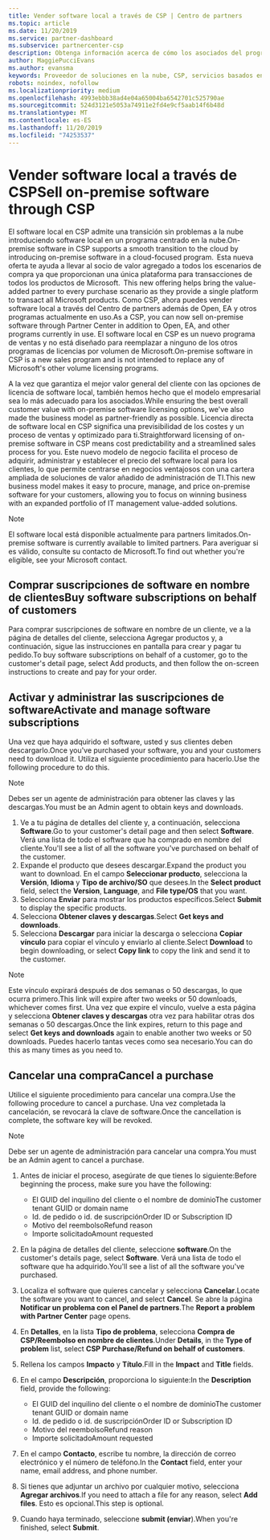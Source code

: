 ```yaml
---
title: Vender software local a través de CSP | Centro de partners
ms.topic: article
ms.date: 11/20/2019
ms.service: partner-dashboard
ms.subservice: partnercenter-csp
description: Obtenga información acerca de cómo los asociados del programa CSP pueden comprar, administrar, vender y cancelar suscripciones de software locales en nombre de los clientes del centro de Partners.
author: MaggiePucciEvans
ms.author: evansma
keywords: Proveedor de soluciones en la nube, CSP, servicios basados en la nube, Azure, Office 365, Dynamics, partner de CSP, vender en CSP, partner directo, partner de CSP indirecto, revendedor de CSP indirecto, CSP directo, CSP indirecto, modelo directo, modelo indirecto, revendedor indirecto, proveedor indirecto, proveedor, distribuidor, programa proveedor de soluciones en la nube
robots: noindex, nofollow
ms.localizationpriority: medium
ms.openlocfilehash: 4993ebbb38ad4e04a65004ba6542701c525790ae
ms.sourcegitcommit: 524d3121e5053a74911e2fd4e9cf5aab14f6b48d
ms.translationtype: MT
ms.contentlocale: es-ES
ms.lasthandoff: 11/20/2019
ms.locfileid: "74253537"
---
```

# <a name="sell-on-premise-software-through-csp"></a><span data-ttu-id="76a96-104">Vender software local a través de CSP</span><span class="sxs-lookup"><span data-stu-id="76a96-104">Sell on-premise software through CSP</span></span>

<span data-ttu-id="76a96-105">El software local en CSP admite una transición sin problemas a la nube introduciendo software local en un programa centrado en la nube.</span><span class="sxs-lookup"><span data-stu-id="76a96-105">On-premise software in CSP supports a smooth transition to the cloud by introducing on-premise software in a cloud-focused program.</span></span><span data-ttu-id="76a96-106">  Esta nueva oferta te ayuda a llevar al socio de valor agregado a todos los escenarios de compra ya que proporcionan una única plataforma para transacciones de todos los productos de Microsoft.</span><span class="sxs-lookup"><span data-stu-id="76a96-106">  This new offering helps bring the value-added partner to every purchase scenario as they provide a single platform to transact all Microsoft products.</span></span> <span data-ttu-id="76a96-107">Como CSP, ahora puedes vender software local a través del Centro de partners además de Open, EA y otros programas actualmente en uso.</span><span class="sxs-lookup"><span data-stu-id="76a96-107">As a CSP, you can now sell on-premise software through Partner Center in addition to Open, EA, and other programs currently in use.</span></span> <span data-ttu-id="76a96-108">El software local en CSP es un nuevo programa de ventas y no está diseñado para reemplazar a ninguno de los otros programas de licencias por volumen de Microsoft.</span><span class="sxs-lookup"><span data-stu-id="76a96-108">On-premise software in CSP is a new sales program and is not intended to replace any of Microsoft's other volume licensing programs.</span></span> 
 
<span data-ttu-id="76a96-109">A la vez que garantiza el mejor valor general del cliente con las opciones de licencia de software local, también hemos hecho que el modelo empresarial sea lo más adecuado para los asociados.</span><span class="sxs-lookup"><span data-stu-id="76a96-109">While ensuring the best overall customer value with on-premise software licensing options, we've also made the business model as partner-friendly as possible.</span></span> <span data-ttu-id="76a96-110">Licencia directa de software local en CSP significa una previsibilidad de los costes y un proceso de ventas y optimizado para ti.</span><span class="sxs-lookup"><span data-stu-id="76a96-110">Straightforward licensing of on-premise software in CSP means cost predictability and a streamlined sales process for you.</span></span> <span data-ttu-id="76a96-111">Este nuevo modelo de negocio facilita el proceso de adquirir, administrar y establecer el precio del software local para los clientes, lo que permite centrarse en negocios ventajosos con una cartera ampliada de soluciones de valor añadido de administración de TI.</span><span class="sxs-lookup"><span data-stu-id="76a96-111">This new business model makes it easy to procure, manage, and price on-premise software for your customers, allowing you to focus on winning business with an expanded portfolio of IT management value-added solutions.</span></span> 

>[!NOTE]
><span data-ttu-id="76a96-112">El software local está disponible actualmente para partners limitados.</span><span class="sxs-lookup"><span data-stu-id="76a96-112">On-premise software is currently available to limited partners.</span></span> <span data-ttu-id="76a96-113">Para averiguar si es válido, consulte su contacto de Microsoft.</span><span class="sxs-lookup"><span data-stu-id="76a96-113">To find out whether you're eligible, see your Microsoft contact.</span></span> 


## <a name="buy-software-subscriptions-on-behalf-of-customers"></a><span data-ttu-id="76a96-114">Comprar suscripciones de software en nombre de clientes</span><span class="sxs-lookup"><span data-stu-id="76a96-114">Buy software subscriptions on behalf of customers</span></span>

<span data-ttu-id="76a96-115">Para comprar suscripciones de software en nombre de un cliente, ve a la página de detalles del cliente, selecciona Agregar productos y, a continuación, sigue las instrucciones en pantalla para crear y pagar tu pedido.</span><span class="sxs-lookup"><span data-stu-id="76a96-115">To buy software subscriptions on behalf of a customer, go to the customer's detail page, select Add products, and then follow the on-screen instructions to create and pay for your order.</span></span>

## <a name="activate-and-manage-software-subscriptions"></a><span data-ttu-id="76a96-116">Activar y administrar las suscripciones de software</span><span class="sxs-lookup"><span data-stu-id="76a96-116">Activate and manage software subscriptions</span></span>

<span data-ttu-id="76a96-117">Una vez que haya adquirido el software, usted y sus clientes deben descargarlo.</span><span class="sxs-lookup"><span data-stu-id="76a96-117">Once you've purchased your software, you and your customers need to download it.</span></span> <span data-ttu-id="76a96-118">Utiliza el siguiente procedimiento para hacerlo.</span><span class="sxs-lookup"><span data-stu-id="76a96-118">Use the following procedure to do this.</span></span> 

>[!NOTE]
><span data-ttu-id="76a96-119">Debes ser un agente de administración para obtener las claves y las descargas.</span><span class="sxs-lookup"><span data-stu-id="76a96-119">You must be an Admin agent to obtain keys and downloads.</span></span> 

1. <span data-ttu-id="76a96-120">Ve a tu página de detalles del cliente y, a continuación, selecciona **Software**.</span><span class="sxs-lookup"><span data-stu-id="76a96-120">Go to your customer's detail page and then select **Software**.</span></span> <span data-ttu-id="76a96-121">Verá una lista de todo el software que ha comprado en nombre del cliente.</span><span class="sxs-lookup"><span data-stu-id="76a96-121">You'll see a list of all the software you've purchased on behalf of the customer.</span></span> 
2.  <span data-ttu-id="76a96-122">Expande el producto que desees descargar.</span><span class="sxs-lookup"><span data-stu-id="76a96-122">Expand the product you want to download.</span></span> <span data-ttu-id="76a96-123">En el campo **Seleccionar producto**, selecciona la **Versión**, **Idioma** y **Tipo de archivo/SO** que desees.</span><span class="sxs-lookup"><span data-stu-id="76a96-123">In the **Select product** field, select the **Version**, **Language**, and **File type/OS** that you want.</span></span> 
3.  <span data-ttu-id="76a96-124">Selecciona **Enviar** para mostrar los productos específicos.</span><span class="sxs-lookup"><span data-stu-id="76a96-124">Select **Submit** to display the specific products.</span></span> 
4.  <span data-ttu-id="76a96-125">Selecciona **Obtener claves y descargas**.</span><span class="sxs-lookup"><span data-stu-id="76a96-125">Select **Get keys and downloads**.</span></span> 
5.  <span data-ttu-id="76a96-126">Selecciona **Descargar** para iniciar la descarga o selecciona **Copiar vínculo** para copiar el vínculo y enviarlo al cliente.</span><span class="sxs-lookup"><span data-stu-id="76a96-126">Select **Download** to begin downloading, or select **Copy link** to copy the link and send it to the customer.</span></span> 

>[!NOTE]
><span data-ttu-id="76a96-127">Este vínculo expirará después de dos semanas o 50 descargas, lo que ocurra primero.</span><span class="sxs-lookup"><span data-stu-id="76a96-127">This link will expire after two weeks or 50 downloads, whichever comes first.</span></span> <span data-ttu-id="76a96-128">Una vez que expire el vínculo, vuelve a esta página y selecciona **Obtener claves y descargas** otra vez para habilitar otras dos semanas o 50 descargas.</span><span class="sxs-lookup"><span data-stu-id="76a96-128">Once the link expires, return to this page and select **Get keys and downloads** again to enable another two weeks or 50 downloads.</span></span> <span data-ttu-id="76a96-129">Puedes hacerlo tantas veces como sea necesario.</span><span class="sxs-lookup"><span data-stu-id="76a96-129">You can do this as many times as you need to.</span></span> 


## <a name="cancel-a-purchase"></a><span data-ttu-id="76a96-130">Cancelar una compra</span><span class="sxs-lookup"><span data-stu-id="76a96-130">Cancel a purchase</span></span>
<span data-ttu-id="76a96-131">Utilice el siguiente procedimiento para cancelar una compra.</span><span class="sxs-lookup"><span data-stu-id="76a96-131">Use the following procedure to cancel a purchase.</span></span> <span data-ttu-id="76a96-132">Una vez completada la cancelación, se revocará la clave de software.</span><span class="sxs-lookup"><span data-stu-id="76a96-132">Once the cancellation is complete, the software key will be revoked.</span></span> 

>[!NOTE]
><span data-ttu-id="76a96-133">Debe ser un agente de administración para cancelar una compra.</span><span class="sxs-lookup"><span data-stu-id="76a96-133">You must be an Admin agent to cancel a purchase.</span></span> 

1.  <span data-ttu-id="76a96-134">Antes de iniciar el proceso, asegúrate de que tienes lo siguiente:</span><span class="sxs-lookup"><span data-stu-id="76a96-134">Before beginning the process, make sure you have the following:</span></span> 
    -   <span data-ttu-id="76a96-135">El GUID del inquilino del cliente o el nombre de dominio</span><span class="sxs-lookup"><span data-stu-id="76a96-135">The customer tenant GUID or domain name</span></span>
    -   <span data-ttu-id="76a96-136">Id. de pedido o id. de suscripción</span><span class="sxs-lookup"><span data-stu-id="76a96-136">Order ID or Subscription ID</span></span>
    -   <span data-ttu-id="76a96-137">Motivo del reembolso</span><span class="sxs-lookup"><span data-stu-id="76a96-137">Refund reason</span></span>
    -   <span data-ttu-id="76a96-138">Importe solicitado</span><span class="sxs-lookup"><span data-stu-id="76a96-138">Amount requested</span></span>

2.  <span data-ttu-id="76a96-139">En la página de detalles del cliente, seleccione **software**.</span><span class="sxs-lookup"><span data-stu-id="76a96-139">On the customer's details page, select **Software**.</span></span> <span data-ttu-id="76a96-140">Verá una lista de todo el software que ha adquirido.</span><span class="sxs-lookup"><span data-stu-id="76a96-140">You'll see a list of all the software you've purchased.</span></span> 

3.  <span data-ttu-id="76a96-141">Localiza el software que quieres cancelar y selecciona **Cancelar**.</span><span class="sxs-lookup"><span data-stu-id="76a96-141">Locate the software you want to cancel, and select **Cancel**.</span></span> <span data-ttu-id="76a96-142">Se abre la página **Notificar un problema con el Panel de partners**.</span><span class="sxs-lookup"><span data-stu-id="76a96-142">The **Report a problem with Partner Center** page opens.</span></span> 

4.  <span data-ttu-id="76a96-143">En **Detalles**, en la lista **Tipo de problema**, selecciona **Compra de CSP/Reembolso en nombre de clientes**.</span><span class="sxs-lookup"><span data-stu-id="76a96-143">Under **Details**, in the **Type of problem** list, select **CSP Purchase/Refund on behalf of customers**.</span></span>

5.  <span data-ttu-id="76a96-144">Rellena los campos **Impacto** y **Título**.</span><span class="sxs-lookup"><span data-stu-id="76a96-144">Fill in the **Impact** and **Title** fields.</span></span> 

6.  <span data-ttu-id="76a96-145">En el campo **Descripción**, proporciona lo siguiente:</span><span class="sxs-lookup"><span data-stu-id="76a96-145">In the **Description** field, provide the following:</span></span> 
    -   <span data-ttu-id="76a96-146">El GUID del inquilino del cliente o el nombre de dominio</span><span class="sxs-lookup"><span data-stu-id="76a96-146">The customer tenant GUID or domain name</span></span>
    -   <span data-ttu-id="76a96-147">Id. de pedido o id. de suscripción</span><span class="sxs-lookup"><span data-stu-id="76a96-147">Order ID or Subscription ID</span></span>
    -   <span data-ttu-id="76a96-148">Motivo del reembolso</span><span class="sxs-lookup"><span data-stu-id="76a96-148">Refund reason</span></span>
    -   <span data-ttu-id="76a96-149">Importe solicitado</span><span class="sxs-lookup"><span data-stu-id="76a96-149">Amount requested</span></span>

7.  <span data-ttu-id="76a96-150">En el campo **Contacto**, escribe tu nombre, la dirección de correo electrónico y el número de teléfono.</span><span class="sxs-lookup"><span data-stu-id="76a96-150">In the **Contact** field, enter your name, email address, and phone number.</span></span> 

8.  <span data-ttu-id="76a96-151">Si tienes que adjuntar un archivo por cualquier motivo, selecciona **Agregar archivos**.</span><span class="sxs-lookup"><span data-stu-id="76a96-151">If you need to attach a file for any reason, select **Add files**.</span></span> <span data-ttu-id="76a96-152">Esto es opcional.</span><span class="sxs-lookup"><span data-stu-id="76a96-152">This step is optional.</span></span> 

9.  <span data-ttu-id="76a96-153">Cuando haya terminado, seleccione **submit (enviar**).</span><span class="sxs-lookup"><span data-stu-id="76a96-153">When you're finished, select **Submit**.</span></span>